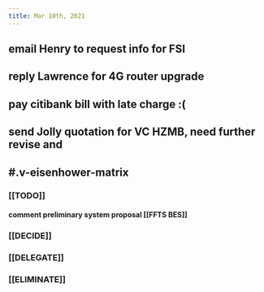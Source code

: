 ```yaml
---
title: Mar 10th, 2021
---
```


## email Henry to request info for FSI
## reply Lawrence for 4G router upgrade
## pay citibank bill with late charge :(
## send Jolly quotation for VC HZMB, need further revise and
## #.v-eisenhower-matrix
### [[TODO]]
#### comment preliminary system proposal [[FFTS BES]]
####
####
### [[DECIDE]]
####
####
####
### [[DELEGATE]]
####
####
####
### [[ELIMINATE]]
####
####
####
